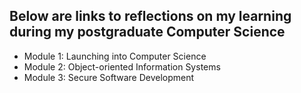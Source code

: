 ## Below are links to reflections on my learning during my postgraduate Computer Science

- Module 1: Launching into Computer Science
- Module 2: Object-oriented Information Systems
- Module 3: Secure Software Development
